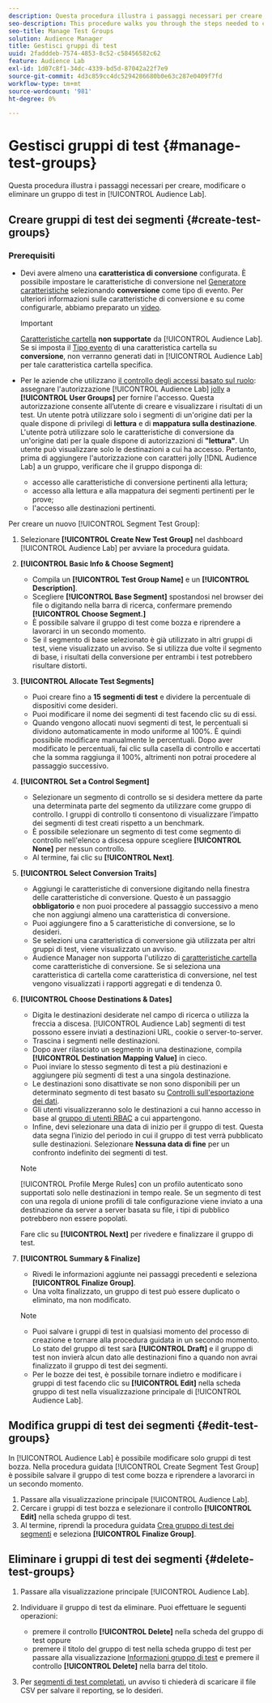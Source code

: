 ```yaml
---
description: Questa procedura illustra i passaggi necessari per creare, modificare o eliminare un gruppo di test in Audience Lab
seo-description: This procedure walks you through the steps needed to create, edit, or delete a test group in Audience Lab
seo-title: Manage Test Groups
solution: Audience Manager
title: Gestisci gruppi di test
uuid: 2fadddeb-7574-4853-8c52-c58456582c62
feature: Audience Lab
exl-id: 1d07c8f1-34dc-4339-bd5d-87042a22f7e9
source-git-commit: 4d3c859cc4dc5294286680b0e63c287e0409f7fd
workflow-type: tm+mt
source-wordcount: '981'
ht-degree: 0%

---
```


# Gestisci gruppi di test {#manage-test-groups}

Questa procedura illustra i passaggi necessari per creare, modificare o eliminare un gruppo di test in [!UICONTROL Audience Lab].

## Creare gruppi di test dei segmenti {#create-test-groups}

### Prerequisiti

<!-- create-test-group.xml -->

* Devi avere almeno una **caratteristica di conversione** configurata. È possibile impostare le caratteristiche di conversione nel [Generatore caratteristiche](../../features/traits/create-onboarded-rule-based-traits.md) selezionando **conversione** come tipo di evento. Per ulteriori informazioni sulle caratteristiche di conversione e su come configurarle, abbiamo preparato un [video](https://helpx.adobe.com/audience-manager/kt/using/creating-conversion-traits-feature-video-use.html).

  >[!IMPORTANT]
  >
  >[Caratteristiche cartella](../../features/traits/about-folder-traits.md) **non supportate** da [!UICONTROL Audience Lab]. Se si imposta il [Tipo evento](../../features/traits/create-onboarded-rule-based-traits.md) di una caratteristica cartella su **conversione**, non verranno generati dati in [!UICONTROL Audience Lab] per tale caratteristica cartella specifica.

* Per le aziende che utilizzano [il controllo degli accessi basato sul ruolo](../../features/administration/administration-overview.md): assegnare l&#39;autorizzazione [!UICONTROL Audience Lab] [jolly](../../features/administration/administration-overview.md#wild-card-permissions) a **[!UICONTROL User Groups]** per fornire l&#39;accesso. Questa autorizzazione consente all’utente di creare e visualizzare i risultati di un test. Un utente potrà utilizzare solo i segmenti di un&#39;origine dati per la quale dispone di privilegi di **lettura** e di **mappatura sulla destinazione**. L&#39;utente potrà utilizzare solo le caratteristiche di conversione da un&#39;origine dati per la quale dispone di autorizzazioni di **&quot;lettura&quot;**. Un utente può visualizzare solo le destinazioni a cui ha accesso. Pertanto, prima di aggiungere l&#39;autorizzazione con caratteri jolly [!DNL Audience Lab] a un gruppo, verificare che il gruppo disponga di:
   * accesso alle caratteristiche di conversione pertinenti alla lettura;
   * accesso alla lettura e alla mappatura dei segmenti pertinenti per le prove;
   * l&#39;accesso alle destinazioni pertinenti.

Per creare un nuovo [!UICONTROL Segment Test Group]:

1. Selezionare **[!UICONTROL Create New Test Group]** nel dashboard [!UICONTROL Audience Lab] per avviare la procedura guidata.
1. **[!UICONTROL Basic Info & Choose Segment]**

   * Compila un **[!UICONTROL Test Group Name]** e un **[!UICONTROL Description]**.
   * Scegliere **[!UICONTROL Base Segment]** spostandosi nel browser dei file o digitando nella barra di ricerca, confermare premendo **[!UICONTROL Choose Segment.]**
   * È possibile salvare il gruppo di test come bozza e riprendere a lavorarci in un secondo momento.
   * Se il segmento di base selezionato è già utilizzato in altri gruppi di test, viene visualizzato un avviso. Se si utilizza due volte il segmento di base, i risultati della conversione per entrambi i test potrebbero risultare distorti.

1. **[!UICONTROL Allocate Test Segments]**

   * Puoi creare fino a **15 segmenti di test** e dividere la percentuale di dispositivi come desideri.
   * Puoi modificare il nome dei segmenti di test facendo clic su di essi.
   * Quando vengono allocati nuovi segmenti di test, le percentuali si dividono automaticamente in modo uniforme al 100%. È quindi possibile modificare manualmente le percentuali. Dopo aver modificato le percentuali, fai clic sulla casella di controllo e accertati che la somma raggiunga il 100%, altrimenti non potrai procedere al passaggio successivo.

1. **[!UICONTROL Set a Control Segment]**

   * Selezionare un segmento di controllo se si desidera mettere da parte una determinata parte del segmento da utilizzare come gruppo di controllo. I gruppi di controllo ti consentono di visualizzare l’impatto dei segmenti di test creati rispetto a un benchmark.
   * È possibile selezionare un segmento di test come segmento di controllo nell&#39;elenco a discesa oppure scegliere **[!UICONTROL None]** per nessun controllo.
   * Al termine, fai clic su **[!UICONTROL Next]**.

1. **[!UICONTROL Select Conversion Traits]**

   * Aggiungi le caratteristiche di conversione digitando nella finestra delle caratteristiche di conversione. Questo è un passaggio **obbligatorio** e non puoi procedere al passaggio successivo a meno che non aggiungi almeno una caratteristica di conversione.
   * Puoi aggiungere fino a 5 caratteristiche di conversione, se lo desideri.
   * Se selezioni una caratteristica di conversione già utilizzata per altri gruppi di test, viene visualizzato un avviso.
   * Audience Manager non supporta l&#39;utilizzo di [caratteristiche cartella](/help/using/features/traits/about-folder-traits.md) come caratteristiche di conversione. Se si seleziona una caratteristica di cartella come caratteristica di conversione, nel test vengono visualizzati i rapporti aggregati e di tendenza 0.

1. **[!UICONTROL Choose Destinations & Dates]**

   * Digita le destinazioni desiderate nel campo di ricerca o utilizza la freccia a discesa. [!UICONTROL Audience Lab] segmenti di test possono essere inviati a destinazioni URL, cookie o server-to-server.
   * Trascina i segmenti nelle destinazioni.
   * Dopo aver rilasciato un segmento in una destinazione, compila **[!UICONTROL Destination Mapping Value]** in cieco.
   * Puoi inviare lo stesso segmento di test a più destinazioni e aggiungere più segmenti di test a una singola destinazione.
   * Le destinazioni sono disattivate se non sono disponibili per un determinato segmento di test basato su [Controlli sull&#39;esportazione dei dati](../../features/data-export-controls.md).
   * Gli utenti visualizzeranno solo le destinazioni a cui hanno accesso in base al [gruppo di utenti RBAC](../../features/administration/administration-overview.md) a cui appartengono.
   * Infine, devi selezionare una data di inizio per il gruppo di test. Questa data segna l’inizio del periodo in cui il gruppo di test verrà pubblicato sulle destinazioni. Selezionare **Nessuna data di fine** per un confronto indefinito dei segmenti di test.

   >[!NOTE]
   >
   >[!UICONTROL Profile Merge Rules] con un profilo autenticato sono supportati solo nelle destinazioni in tempo reale. Se un segmento di test con una regola di unione profili di tale configurazione viene inviato a una destinazione da server a server basata su file, i tipi di pubblico potrebbero non essere popolati.

   Fare clic su **[!UICONTROL Next]** per rivedere e finalizzare il gruppo di test.

1. **[!UICONTROL Summary & Finalize]**

   * Rivedi le informazioni aggiunte nei passaggi precedenti e seleziona **[!UICONTROL Finalize Group]**.
   * Una volta finalizzato, un gruppo di test può essere duplicato o eliminato, ma non modificato.

   >[!NOTE]
   >* Puoi salvare i gruppi di test in qualsiasi momento del processo di creazione e tornare alla procedura guidata in un secondo momento. Lo stato del gruppo di test sarà **[!UICONTROL Draft]** e il gruppo di test non invierà alcun dato alle destinazioni fino a quando non avrai finalizzato il gruppo di test dei segmenti.
   >* Per le bozze dei test, è possibile tornare indietro e modificare i gruppi di test facendo clic su **[!UICONTROL Edit]** nella scheda gruppo di test nella visualizzazione principale di [!UICONTROL Audience Lab].

## Modifica gruppi di test dei segmenti {#edit-test-groups}

In [!UICONTROL Audience Lab] è possibile modificare solo gruppi di test bozza. Nella procedura guidata [!UICONTROL Create Segment Test Group] è possibile salvare il gruppo di test come bozza e riprendere a lavorarci in un secondo momento.

1. Passare alla visualizzazione principale [!UICONTROL Audience Lab].
1. Cercare i gruppi di test bozza e selezionare il controllo **[!UICONTROL Edit]** nella scheda gruppo di test.
1. Al termine, riprendi la procedura guidata [Crea gruppo di test dei segmenti](../../features/audience-lab/audience-lab-manage-test-groups.md#create-test-groups) e seleziona **[!UICONTROL Finalize Group]**.

## Eliminare i gruppi di test dei segmenti {#delete-test-groups}

1. Passare alla visualizzazione principale [!UICONTROL Audience Lab].
1. Individuare il gruppo di test da eliminare. Puoi effettuare le seguenti operazioni:

   * premere il controllo **[!UICONTROL Delete]** nella scheda del gruppo di test oppure
   * premere il titolo del gruppo di test nella scheda gruppo di test per passare alla visualizzazione [Informazioni gruppo di test](../../features/audience-lab/audience-lab-information-view.md) e premere il controllo **[!UICONTROL Delete]** nella barra del titolo.

1. Per [segmenti di test completati](../../features/audience-lab/audience-lab.md#status), un avviso ti chiederà di scaricare il file CSV per salvare il reporting, se lo desideri.
